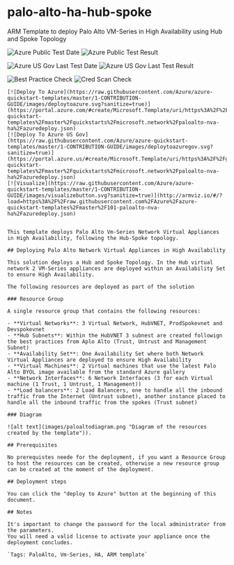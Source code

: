 # palo-alto-ha-hub-spoke
ARM Template to deploy Palo Alto VM-Series in High Availability using Hub and Spoke Topology

![Azure Public Test Date](https://azurequickstartsservice.blob.core.windows.net/badges/101-paloalto-nva-ha/PublicLastTestDate.svg)
![Azure Public Test Result](https://azurequickstartsservice.blob.core.windows.net/badges/101-paloalto-nva-ha/PublicDeployment.svg)

![Azure US Gov Last Test Date](https://azurequickstartsservice.blob.core.windows.net/badges/101-paloalto-nva-ha/FairfaxLastTestDate.svg)
![Azure US Gov Last Test Result](https://azurequickstartsservice.blob.core.windows.net/badges/101-paloalto-nva-ha/FairfaxDeployment.svg)

![Best Practice Check](https://azurequickstartsservice.blob.core.windows.net/badges/101-paloalto-nva-ha/BestPracticeResult.svg)
![Cred Scan Check](https://azurequickstartsservice.blob.core.windows.net/badges/101-paloalto-nva-ha/CredScanResult.svg)

```
[![Deploy To Azure](https://raw.githubusercontent.com/Azure/azure-quickstart-templates/master/1-CONTRIBUTION-GUIDE/images/deploytoazure.svg?sanitize=true)](https://portal.azure.com/#create/Microsoft.Template/uri/https%3A%2F%2Fgithub.com%2FAzure%2Fazure-quickstart-templates%2Fmaster%2Fquickstarts%2Fmicrosoft.network%2Fpaloalto-nva-ha%2Fazuredeploy.json)
[![Deploy To Azure US Gov](https://raw.githubusercontent.com/Azure/azure-quickstart-templates/master/1-CONTRIBUTION-GUIDE/images/deploytoazuregov.svg?sanitize=true)](https://portal.azure.us/#create/Microsoft.Template/uri/https%3A%2F%2Fgithub.com%2FAzure%2Fazure-quickstart-templates%2Fmaster%2Fquickstarts%2Fmicrosoft.network%2Fpaloalto-nva-ha%2Fazuredeploy.json)
[![Visualize](https://raw.githubusercontent.com/Azure/azure-quickstart-templates/master/1-CONTRIBUTION-GUIDE/images/visualizebutton.svg?sanitize=true)](http://armviz.io/#/?load=https%3A%2F%2Fraw.githubusercontent.com%2FAzure%2Fazure-quickstart-templates%2Fmaster%2F101-paloalto-nva-ha%2Fazuredeploy.json)


This template deploys Palo Alto Vm-Series Network Virtual Appliances in High Availability, following the Hub-Spoke topology. 

## Deploying Palo Alto Network Virtual Appliances in High Availability

This solution deploys a Hub and Spoke Topology. In the Hub virtual network 2 VM-Series appliances are deployed within an Availability Set to ensure High Availability.

The following resources are deployed as part of the solution

### Resource Group

A single resource group that contains the following resources:

- **Virtual Networks**: 3 Virtual Network, HubVNET, ProdSpokevnet and Devspokevnet
- **Hub Subnets**: Within the HubVNET 3 subnest are created followign the best practices from Aplo Alto (Trust, Untrust and Management Subnet)
- **Availability Set**: One Availability Set where both Network Virtual Appliances are deployed to ensure High Availability
- **Virtual Machines**: 2 Virtual machines that use the latest Palo Alto BYOL image available from the standard Azure gallery
- **Network Interfaces**: 6 Network Interfaces (3 for each Virtual machine (1 Trust, 1 Untrust, 1 Management))
- **Load balancers**: 2 Load Balancers, one to handle all the inbound traffic from the Internet (Untrust subnet), another instance placed to handle all the inbound traffic from the spokes (Trust subnet)

### Diagram

![alt text](images/paloaltodiagram.png "Diagram of the resources created by the template")). 

## Prerequisites

No prerequistes neede for the deployment, if you want a Resource Group to host the resources can be created, otherwise a new resource group can be created at the moment of the deployment.

## Deployment steps

You can click the "deploy to Azure" button at the beginning of this document.

## Notes

It's important to change the password for the local administrator from the parameters.
You will need a valid license to activate your appliance once the deployment concludes.

`Tags: PaloAlto, Vm-Series, HA, ARM template`
